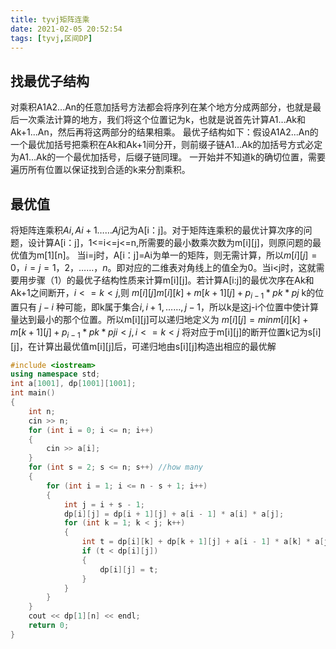 ```yaml
---
title: tyvj矩阵连乘
date: 2021-02-05 20:52:54
tags: [tyvj,区间DP]
---
```

## 找最优子结构

对乘积A1A2...An的任意加括号方法都会将序列在某个地方分成两部分，也就是最后一次乘法计算的地方，我们将这个位置记为k，也就是说首先计算A1...Ak和Ak+1...An，然后再将这两部分的结果相乘。
最优子结构如下：假设A1A2...An的一个最优加括号把乘积在Ak和Ak+1间分开，则前缀子链A1...Ak的加括号方式必定为A1...Ak的一个最优加括号，后缀子链同理。
一开始并不知道k的确切位置，需要遍历所有位置以保证找到合适的k来分割乘积。

## 最优值

将矩阵连乘积$Ai,Ai+1……Aj$记为A[i：j]。对于矩阵连乘积的最优计算次序的问题，设计算A[i：j]，1<=i<=j<=n,所需要的最小数乘次数为m[i][j]，则原问题的最优值为m[1][n]。
当i=j时，A[i：j]=Ai为单一的矩阵，则无需计算，所以$m[i][j]=0，i=j=1，2，……，n$。即对应的二维表对角线上的值全为0。当i<j时，这就需要用步骤（1）的最优子结构性质来计算m[i][j]。若计算A[i:j]的最优次序在Ak和Ak+1之间断开，$i<=k<j$,则 ${m[i][j]m[i][k]+m[k+1][j]+p_{i-1}*pk*pj}$ k的位置只有 $j-i$ 种可能，即k属于集合${i,i+1,……,j-1}$，所以k是这j-i个位置中使计算量达到最小的那个位置。所以m[i][j]可以递归地定义为 $m[i][j]={min{m[i][k]+m[k+1][j]+p_{i-1}*pk*pj}i<j ,i<=k<j}$ 将对应于m[i][j]的断开位置k记为s[i][j]，在计算出最优值m[i][j]后，可递归地由s[i][j]构造出相应的最优解

<!--more-->
```cpp
#include <iostream>
using namespace std;
int a[1001], dp[1001][1001];
int main()
{
    int n;
    cin >> n;
    for (int i = 0; i <= n; i++)
    {
        cin >> a[i];
    }
    for (int s = 2; s <= n; s++) //how many
    {
        for (int i = 1; i <= n - s + 1; i++)
        {
            int j = i + s - 1;
            dp[i][j] = dp[i + 1][j] + a[i - 1] * a[i] * a[j];
            for (int k = 1; k < j; k++)
            {
                int t = dp[i][k] + dp[k + 1][j] + a[i - 1] * a[k] * a[j];
                if (t < dp[i][j])
                {
                    dp[i][j] = t;
                }
            }
        }
    }
    cout << dp[1][n] << endl;
    return 0;
}
```